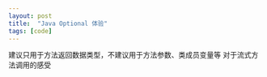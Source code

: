 ```yaml
---
layout: post
title:  "Java Optional 体验"
tags: [code]
---
```


建议只用于方法返回数据类型，不建议用于方法参数、类成员变量等
对于流式方法调用的感受
